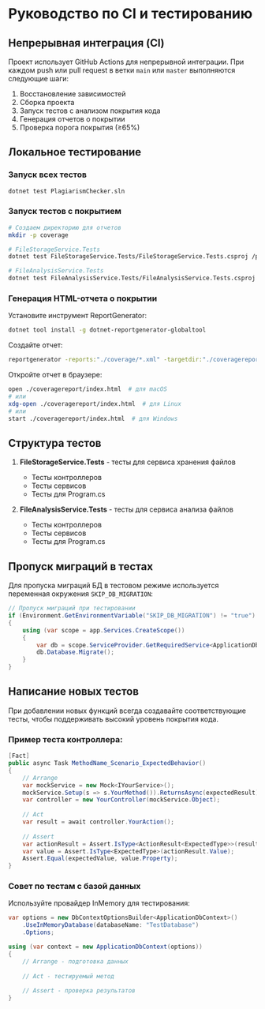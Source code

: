 # Руководство по CI и тестированию

## Непрерывная интеграция (CI)

Проект использует GitHub Actions для непрерывной интеграции. При каждом push или pull request в ветки `main` или `master` выполняются следующие шаги:

1. Восстановление зависимостей
2. Сборка проекта
3. Запуск тестов с анализом покрытия кода
4. Генерация отчетов о покрытии
5. Проверка порога покрытия (≥65%)

## Локальное тестирование

### Запуск всех тестов

```bash
dotnet test PlagiarismChecker.sln
```

### Запуск тестов с покрытием

```bash
# Создаем директорию для отчетов
mkdir -p coverage

# FileStorageService.Tests
dotnet test FileStorageService.Tests/FileStorageService.Tests.csproj /p:CollectCoverage=true /p:CoverletOutputFormat=opencover /p:CoverletOutput=./coverage/fss_coverage.opencover.xml /p:ExcludeByFile="**/*Migrations/*.cs"

# FileAnalysisService.Tests
dotnet test FileAnalysisService.Tests/FileAnalysisService.Tests.csproj /p:CollectCoverage=true /p:CoverletOutputFormat=opencover /p:CoverletOutput=./coverage/fas_coverage.opencover.xml /p:ExcludeByFile="**/*Migrations/*.cs"
```

### Генерация HTML-отчета о покрытии

Установите инструмент ReportGenerator:

```bash
dotnet tool install -g dotnet-reportgenerator-globaltool
```

Создайте отчет:

```bash
reportgenerator -reports:"./coverage/*.xml" -targetdir:"./coveragereport" -reporttypes:"Html;TextSummary"
```

Откройте отчет в браузере:

```bash
open ./coveragereport/index.html  # для macOS
# или
xdg-open ./coveragereport/index.html  # для Linux
# или
start ./coveragereport/index.html  # для Windows
```

## Структура тестов

1. **FileStorageService.Tests** - тесты для сервиса хранения файлов
   - Тесты контроллеров
   - Тесты сервисов
   - Тесты для Program.cs

2. **FileAnalysisService.Tests** - тесты для сервиса анализа файлов
   - Тесты контроллеров
   - Тесты сервисов
   - Тесты для Program.cs

## Пропуск миграций в тестах

Для пропуска миграций БД в тестовом режиме используется переменная окружения `SKIP_DB_MIGRATION`:

```csharp
// Пропуск миграций при тестировании
if (Environment.GetEnvironmentVariable("SKIP_DB_MIGRATION") != "true")
{
    using (var scope = app.Services.CreateScope())
    {
        var db = scope.ServiceProvider.GetRequiredService<ApplicationDbContext>();
        db.Database.Migrate();
    }
}
```

## Написание новых тестов

При добавлении новых функций всегда создавайте соответствующие тесты, чтобы поддерживать высокий уровень покрытия кода.

### Пример теста контроллера:

```csharp
[Fact]
public async Task MethodName_Scenario_ExpectedBehavior()
{
    // Arrange
    var mockService = new Mock<IYourService>();
    mockService.Setup(s => s.YourMethod()).ReturnsAsync(expectedResult);
    var controller = new YourController(mockService.Object);
    
    // Act
    var result = await controller.YourAction();
    
    // Assert
    var actionResult = Assert.IsType<ActionResult<ExpectedType>>(result);
    var value = Assert.IsType<ExpectedType>(actionResult.Value);
    Assert.Equal(expectedValue, value.Property);
}
```

### Совет по тестам с базой данных

Используйте провайдер InMemory для тестирования:

```csharp
var options = new DbContextOptionsBuilder<ApplicationDbContext>()
    .UseInMemoryDatabase(databaseName: "TestDatabase")
    .Options;

using (var context = new ApplicationDbContext(options))
{
    // Arrange - подготовка данных
    
    // Act - тестируемый метод
    
    // Assert - проверка результатов
}
```
